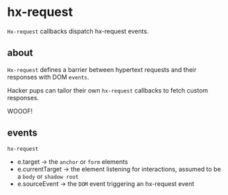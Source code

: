 # hx-request

`Hx-request` callbacks dispatch hx-request events.

## about

`Hx-request` defines a barrier between hypertext requests and their responses with DOM `events`.

Hacker pups can tailor their own `hx-request` callbacks to fetch custom responses.

WOOOF!

## events

`hx-request`

- e.target -> the `anchor` or `form` elements
- e.currentTarget -> the element listening for interactions, assumed to be a `body` or `shadow root`
- e.sourceEvent -> the `DOM` event triggering an hx-request event
